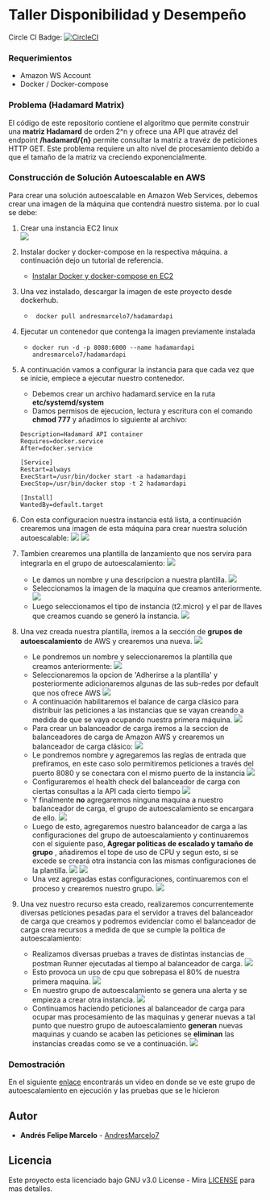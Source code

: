 # Taller Disponibilidad y Desempeño

Circle CI Badge: [![CircleCI](https://circleci.com/gh/AndresMarcelo7/TallerDisponibilidadYDesempeno.svg?style=svg)](https://circleci.com/gh/AndresMarcelo7/TallerDisponibilidadYDesempeno)  

### Requerimientos
* Amazon WS Account
* Docker / Docker-compose

### Problema (Hadamard Matrix)
El código de este repositorio contiene el algoritmo que permite construir una **matriz Hadamard** de orden 2^n y ofrece una API que atravéz del endpoint **/hadamard/{n}** permite consultar la matriz a travéz de peticiones HTTP GET.
Este problema requiere un alto nivel de procesamiento debido a que el tamaño de la matriz va creciendo exponencialmente.

### Construcción de Solución Autoescalable en AWS
Para crear una solución autoescalable en Amazon Web Services, debemos crear una imagen de la máquina que contendrá nuestro sistema. por lo cual se debe:
1. Crear una instancia EC2 linux  
![](img/tuto/1.jpg)
2. Instalar docker y docker-compose en la respectiva máquina. a continuación dejo un tutorial de referencia.
    * [Instalar Docker y docker-compose en EC2](https://gist.github.com/npearce/6f3c7826c7499587f00957fee62f8ee9)
3. Una vez instalado, descargar la imagen de este proyecto desde dockerhub.
    * ``` docker pull andresmarcelo7/hadamardapi```
4. Ejecutar un contenedor que contenga la imagen previamente instalada
    * ```docker run -d -p 8080:6000 --name hadamardapi andresmarcelo7/hadamardapi```
5. A continuación vamos a configurar la instancia para que cada vez que se inicie, empiece a ejecutar nuestro contenedor.
    * Debemos crear un archivo hadamard.service en la ruta **etc/systemd/system**
    * Damos permisos de ejecucion, lectura y escritura con el comando **chmod 777** y añadimos lo siguiente al archivo:
    ```[Unit]
    Description=Hadamard API container  
    Requires=docker.service  
    After=docker.service

    [Service]
    Restart=always  
    ExecStart=/usr/bin/docker start -a hadamardapi 
    ExecStop=/usr/bin/docker stop -t 2 hadamardapi

    [Install]
    WantedBy=default.target
    ```
6. Con esta configuracion nuestra instancia está lista, a continuación crearemos una imagen de esta máquina para crear nuestra solución autoescalable:
    ![](img/tuto/2.jpg)
    ![](img/tuto/3.jpg)

7. Tambien crearemos una plantilla de lanzamiento que nos servira para integrarla en el grupo de autoescalamiento:
    ![](img/tuto/4.jpg)
    * Le damos un nombre y una descripcion a nuestra plantilla.
    ![](img/tuto/5.jpg)
    * Seleccionamos la imagen de la maquina que creamos anteriormente.
    ![](img/tuto/6.jpg)
    * Luego seleccionamos el tipo de instancia (t2.micro) y el par de llaves que creamos cuando se generó la instancia.
    ![](img/tuto/7.jpg)
8. Una vez creada nuestra plantilla, iremos a la sección de **grupos de autoescalamiento** de AWS y crearemos una nueva.
![](img/tuto/8.jpg)
    * Le pondremos un nombre y seleccionaremos la plantilla que creamos anteriormente:
    ![](img/tuto/9.jpg)
    * Seleccionaremos la opcion de 'Adherirse a la plantilla' y posteriormente adicionaremos algunas de las sub-redes por default que nos ofrece AWS
    ![](img/tuto/10.jpg)
    * A continuación habilitaremos el balance de carga clásico para distribuir las peticiones a las instancias que se vayan creando a medida de que se vaya ocupando nuestra primera máquina.
    ![](img/tuto/11.jpg)
    * Para crear un balanceador de carga iremos a la seccion de balanceadores de carga de Amazon AWS y crearemos un balanceador de carga clásico:
    ![](img/tuto/12.jpg)
    * Le pondremos nombre y agregaremos las reglas de entrada que prefiramos, en este caso solo permitiremos peticiones a través del puerto 8080 y se conectara con el mismo puerto de la instancia
    ![](img/tuto/13.jpg)
    * Configuraremos el health check del balanceador de carga con ciertas consultas a la API cada cierto tiempo
    ![](img/tuto/14.jpg)
    * Y finalmente **no** agregaremos ninguna maquina a nuestro balanceador de carga, el grupo de autoescalamiento se encargara de ello.
    ![](img/tuto/15.jpg)
    * Luego de esto, agregaremos nuestro balanceador de carga a las configuraciones del grupo de autoescalamiento y continuaremos con el siguiente paso, **Agregar politicas de escalado y tamaño de grupo** , añadiremos el tope de uso de CPU y segun esto, si se excede se creará otra instancia con las mismas configuraciones de la plantilla.
    ![](img/tuto/16.jpg)
    ![](img/tuto/17.jpg)
    * Una vez agregadas estas configuraciones, continuaremos con el proceso y crearemos nuestro grupo.
    ![](img/tuto/18.jpg)
9. Una vez nuestro recurso esta creado, realizaremos concurrentemente diversas peticiones pesadas para el servidor a traves del balanceador de carga que creamos y podremos evidenciar como el balanceador de carga crea recursos a medida de que se cumple la politica de autoescalamiento:
    * Realizamos diversas pruebas a traves de distintas instancias de postman Runner ejecutadas al tiempo al balanceador de carga.
    ![](img/demo/3)
    * Esto provoca un uso de cpu que sobrepasa el 80% de nuestra primera maquina.
    ![](img/demo/1)
    * En nuestro grupo de autoescalamiento se genera una alerta y se empieza a crear otra instancia.
    ![](img/demo/2)
    * Continuamos haciendo peticiones al balanceador de carga para ocupar mas procesamiento de las maquinas y generar nuevas a tal punto que nuestro grupo de autoescalamiento **generan** nuevas maquinas y cuando se acaben las peticiones se **eliminan** las instancias creadas como se ve a continuación.
    ![](img/demo/5)

### Demostración

En el siguiente [enlace](https://youtu.be/3iv3y0Q2RqA) encontrarás un video en donde se ve este grupo de autoescalamiento en ejecución y las pruebas que se le hicieron 
    
    
## Autor

* **Andrés Felipe Marcelo** - [AndresMarcelo7](https://github.com/AndresMarcelo7)

## Licencia

Este proyecto esta licenciado bajo GNU v3.0 License - Mira [LICENSE](LICENSE) para mas detalles.
